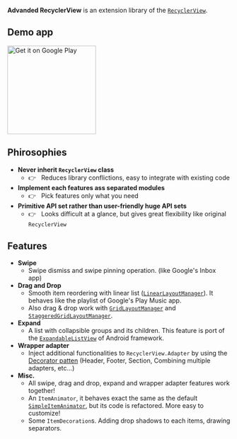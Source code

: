 **Advanded RecyclerView** is an extension library of the [`RecyclerView`](https://developer.android.com/reference/android/support/v7/widget/RecyclerView.html).

## Demo app

<a href='https://play.google.com/store/apps/details?id=com.h6ah4i.android.example.advrecyclerview'><img alt='Get it on Google Play' src='https://play.google.com/intl/en_us/badges/images/generic/en_badge_web_generic.png' width="200" /></a>

## Phirosophies

- **Never inherit `RecyclerView` class**
    - 👉 &nbsp; Reduces library conflictions, easy to integrate with existing code
- **Implement each features ass separated modules**
    - 👉 &nbsp; Pick features only what you need
- **Primitive API set rather than user-friendly huge API sets**
    - 👉 &nbsp; Looks difficult at a glance, but gives great flexibility like original `RecyclerView`


## Features

- **Swipe**
    - Swipe dismiss and swipe pinning operation. (like Google's Inbox app)
- **Drag and Drop**
    - Smooth item reordering with linear list ([`LinearLayoutManager`](https://developer.android.com/reference/android/support/v7/widget/LinearLayoutManager.html)). It behaves like the playlist of Google's Play Music app.
    - Also drag & drop work with [`GridLayoutManager`](https://developer.android.com/reference/android/support/v7/widget/GridLayoutManager.html) and [`StaggeredGridLayoutManager`](https://developer.android.com/reference/android/support/v7/widget/StaggeredGridLayoutManager.html).
- **Expand**
    - A list with collapsible groups and its children. This feature is port of the [`ExpandableListView`](https://developer.android.com/reference/android/widget/ExpandableListView.html) of Android framework.
- **Wrapper adapter**
    - Inject additional functionalities to `RecyclerView.Adapter` by using the [Decorator patten](https://en.m.wikipedia.org/wiki/Decorator_pattern)  (Header, Footer, Section, Combining multiple adapters, etc...)
- **Misc.**
    - All swipe, drag and drop, expand and wrapper adapter features work together!
    - An `ItemAnimator`, it behaves exact the same as the default [`SimpleItemAnimator`](https://developer.android.com/reference/android/support/v7/widget/SimpleItemAnimator.html), but its code is refactored. More easy to customize!
    - Some `ItemDecoration`s. Adding drop shadows to each items, drawing separators.
